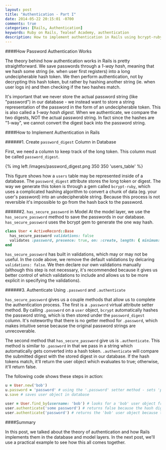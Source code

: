 ```yaml
---
layout: post
title: "Authentication - Part I"
date: 2014-05-22 20:15:01 -0700
comments: true
categories: [Rails, Authentication]
keywords: Ruby on Rails, Tealeaf Academy, authentication
description: How to implement authentication in Rails using bcrypt-ruby and has_secure_password
---
```


####How Password Authentication Works

The theory behind how authentication works in Rails is pretty straightforward. We save passwords through a *1-way hash*, meaning that we hash some string (ie. when user first registers) into a long undecipherable hash token. We then perform authentication, not by decrypting this hash token, but rather by hashing another string (ie. when user logs in) and then checking if the two hashes match. 

It's important that we never store the actual password string (like "password") in our database - we instead want to store a string representation of the password in the form of an undecipherable token. This is also called a *1-way hash digest*. When we authenticate, we compare the two digests, NOT the actual password string. In fact since the hashes are "1-way", we cannot convert the digest back into the password string. 

####How to Implement Authentication in Rails

######1. Create `password_digest` Column in Database

First, we need a column to keep track of the long token. This column must be called `password_digest`. 

{% img left /images/password_digest.png 350 350 'users_table' %}

This figure shows how a `users` table may be represented inside of a database. The `password_digest` attribute stores the long token or digest. The way we generate this token is through a gem called `bcrypt-ruby`, which uses a complicated hashing algorithm to convert a chunk of data (eg. your user's password) into an undecipherable string. Because this process is not reversible it's impossible to go from the hash back to the password.  

######2. `has_secure_password` in Model
At the model layer, we use the `has_secure_password` method to save the passwords in our database. `has_secure_password` uses the bcrypt gem to generate the one way hash. 

```ruby User Model with has_secure_password
class User < ActiveRecord::Base
  has_secure_password validations: false
  validates :password, presence: true, on: :create, length: { minimum: 5 }
end
```

`has_secure_password` has built in validations, which may or may not be useful. In the code above, we remove the default validations by delcaring `validations: false`. We then declare our own validations manually (although this step is not necessary, it's recommended because it gives us better control of which validations to include and allows us to be more explicit in specifying the validations).

######3. Authenticate Using `.password` and `.authenticate`

`has_secure_password` gives us a couple methods that allow us to complete the authentication process. The first is a `.password` virtual attribute setter method. By calling `.password` on a `user` object, `bcrypt` automatically hashes the password string, which is then stored under the `password_digest` column. It's noteworthy that there is no getter method for `.password`, which makes intuitive sense because the original password strings are unrecoverable. 

The second method that `has_secure_password` give us is `.authenticate`. This method is similar to `.password` in that we pass in a string which automatically gets converted into a hash token. `.authenticate` will compare the submitted digest with the stored digest in our database. If the hash tokens match, it'll return the user object which evaluates to true; otherwise, it'll return false. 

The following code shows these steps in action:

```ruby
u = User.new('bob')
u.password = 'password' # using the '.password' setter method - sets 'password_digest'
u.save # saves user object in database

user = User.find_by(username: 'bob') # looks for a 'bob' user object from database
user.authenticate('some password') # returns false because the hash digests do not match
user.authenticate('password') # returns the 'bob' user object because the hash digests do match
```

####Summary

In this post, we talked about the theory of authentication and how Rails implements them in the database and model layers. In the next post, we'll use a practical example to see how this all comes together. 
















